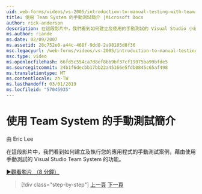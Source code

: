 ```yaml
---
uid: web-forms/videos/vs-2005/introduction-to-manual-testing-with-team-system
title: 使用 Team System 的手動測試簡介 |Microsoft Docs
author: rick-anderson
description: 在這段影片中，我們看到如何建立及使用的手動測試的 Visual Studio 小組系統的功能，您的應用程式中執行此手動測試案例...
ms.author: riande
ms.date: 02/09/2007
ms.assetid: 28c752e0-a44c-468f-9dd8-2a98185d8f36
msc.legacyurl: /web-forms/videos/vs-2005/introduction-to-manual-testing-with-team-system
msc.type: video
ms.openlocfilehash: 66fd5c554ca7d8ef8bb9bf37cf19975ba99bfde5
ms.sourcegitcommit: 24b1f6decbb17bb22a45166e5fdb0845c65af498
ms.translationtype: MT
ms.contentlocale: zh-TW
ms.lasthandoff: 03/01/2019
ms.locfileid: "57045935"
---
```

<a name="introduction-to-manual-testing-with-team-system"></a>使用 Team System 的手動測試簡介
====================
由 Eric Lee

在這段影片中，我們看到如何建立及執行您的應用程式的手動測試案例，藉由使用手動測試的 Visual Studio Team System 的功能。

[&#9654;觀看影片 （8 分鐘）](https://channel9.msdn.com/Blogs/ASP-NET-Site-Videos/introduction-to-manual-testing-with-team-system)

> [!div class="step-by-step"]
> [上一頁](introduction-to-load-testing-web-applications-with-team-system.md)
> [下一頁](introduction-to-managing-and-running-tests-with-team-system.md)
